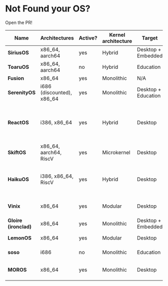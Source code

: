 # Not Found your OS?
Open the PR!

| Name  | Architectures | Active? | Kernel architecture          | Target              | Userpace? | GUI? | Contributors | Filesystem              | License                    |
|-------|---------------|---------|------------------------------|---------------------|-----------|---------------|--------------|-------------------------|----------------------------|
| **SiriusOS** | x86_64, aarch64 | yes | Hybrid | Desktop + Embedded | yes | yes | 1 | tmpfs, ext2 | NCSA |
| **ToaruOS**  | x86_64, aarch64 | no | Hybrid | Education | yes | yes | 18 | tmpfs, ext2 | NCSA |
| **Fusion**   | x86_64 | yes | Monolithic | N/A | yes | no | 1 | N/A | MIT |
| **SerenityOS** | i686 (discounted), x86_64 | yes | Monolithic | Desktop + Education | yes | yes | 1057 | ext2 | BSD-2 Clause
| **ReactOS** | i386, x86_64 | yes | Hybrid | Desktop | yes | yes | 271 | FAT32, BTRFS, NTFS (Read only) | GPL 2.0, LGPL 2.1, BSD-2 Clause
| **SkiftOS** | x86_64, aarch64, RiscV | yes | Microkernel | Desktop | yes | yes | 45 | ? | MIT
| **HaikuOS** | i386, x86_64, RiscV | yes | Hybrid | Desktop | yes | yes | 274 | OpenBeFS | MIT and Be Sample Code License
| **Vinix** | x86_64 | yes | Modular | Desktop | yes | yes | 36 | ext2, vfs, tmpfs. devtmpfs | GPLv2
| **Gloire (ironclad)** | x86_64 | yes | Monolithic | Desktop + Embedded | yes | yes | 3 | ext2 | GPLv3
| **LemonOS** | x86_64 | yes | Modular | Desktop | yes | yes | 6 | tarfs, fat32 | BSD-2 Clause
| **soso** | i686 | no | Monolithic | Education | yes | yes | 2 | fat32, devfs | BSD-2 Clause
| **MOROS** | x86_64 | yes | Monolithic | Desktop | yes | no | 6 (4 excluding bots) | ext2 | MIT

